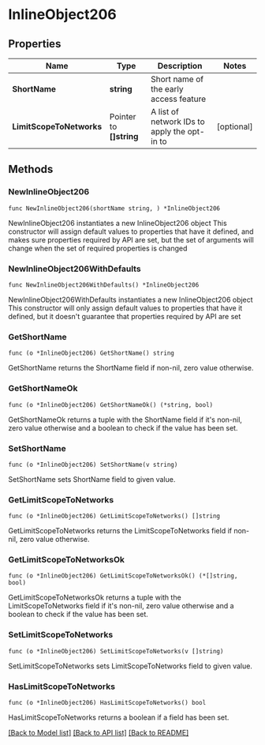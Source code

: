 # InlineObject206

## Properties

Name | Type | Description | Notes
------------ | ------------- | ------------- | -------------
**ShortName** | **string** | Short name of the early access feature | 
**LimitScopeToNetworks** | Pointer to **[]string** | A list of network IDs to apply the opt-in to | [optional] 

## Methods

### NewInlineObject206

`func NewInlineObject206(shortName string, ) *InlineObject206`

NewInlineObject206 instantiates a new InlineObject206 object
This constructor will assign default values to properties that have it defined,
and makes sure properties required by API are set, but the set of arguments
will change when the set of required properties is changed

### NewInlineObject206WithDefaults

`func NewInlineObject206WithDefaults() *InlineObject206`

NewInlineObject206WithDefaults instantiates a new InlineObject206 object
This constructor will only assign default values to properties that have it defined,
but it doesn't guarantee that properties required by API are set

### GetShortName

`func (o *InlineObject206) GetShortName() string`

GetShortName returns the ShortName field if non-nil, zero value otherwise.

### GetShortNameOk

`func (o *InlineObject206) GetShortNameOk() (*string, bool)`

GetShortNameOk returns a tuple with the ShortName field if it's non-nil, zero value otherwise
and a boolean to check if the value has been set.

### SetShortName

`func (o *InlineObject206) SetShortName(v string)`

SetShortName sets ShortName field to given value.


### GetLimitScopeToNetworks

`func (o *InlineObject206) GetLimitScopeToNetworks() []string`

GetLimitScopeToNetworks returns the LimitScopeToNetworks field if non-nil, zero value otherwise.

### GetLimitScopeToNetworksOk

`func (o *InlineObject206) GetLimitScopeToNetworksOk() (*[]string, bool)`

GetLimitScopeToNetworksOk returns a tuple with the LimitScopeToNetworks field if it's non-nil, zero value otherwise
and a boolean to check if the value has been set.

### SetLimitScopeToNetworks

`func (o *InlineObject206) SetLimitScopeToNetworks(v []string)`

SetLimitScopeToNetworks sets LimitScopeToNetworks field to given value.

### HasLimitScopeToNetworks

`func (o *InlineObject206) HasLimitScopeToNetworks() bool`

HasLimitScopeToNetworks returns a boolean if a field has been set.


[[Back to Model list]](../README.md#documentation-for-models) [[Back to API list]](../README.md#documentation-for-api-endpoints) [[Back to README]](../README.md)


